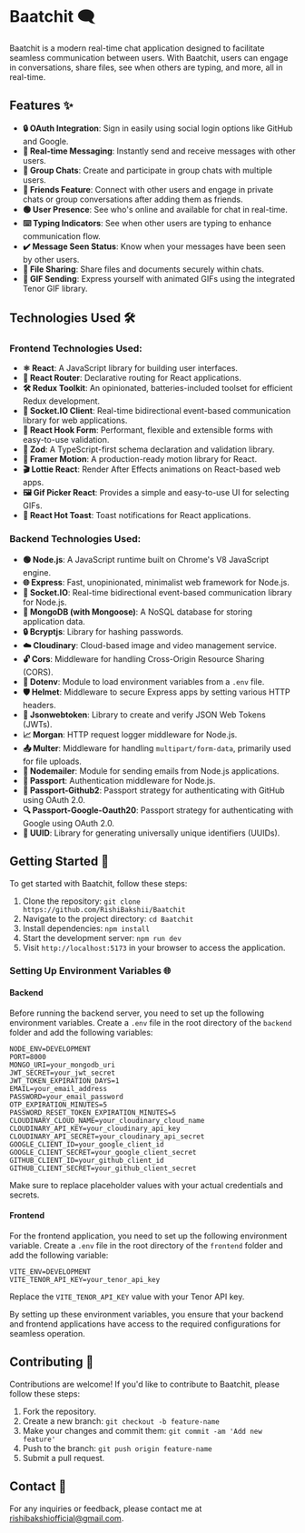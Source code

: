 # Baatchit 🗨️

Baatchit is a modern real-time chat application designed to facilitate seamless communication between users. With Baatchit, users can engage in conversations, share files, see when others are typing, and more, all in real-time.

## Features ✨

- **🔒 OAuth Integration**: Sign in easily using social login options like GitHub and Google.
- **💬 Real-time Messaging**: Instantly send and receive messages with other users.
- **👥 Group Chats**: Create and participate in group chats with multiple users.
- **🤝 Friends Feature**: Connect with other users and engage in private chats or group conversations after adding them as friends.
- **🟢 User Presence**: See who's online and available for chat in real-time.
- **⌨️ Typing Indicators**: See when other users are typing to enhance communication flow.
- **✔️ Message Seen Status**: Know when your messages have been seen by other users.
- **📁 File Sharing**: Share files and documents securely within chats.
- **🎉 GIF Sending**: Express yourself with animated GIFs using the integrated Tenor GIF library.

## Technologies Used 🛠️

### Frontend Technologies Used:
- **⚛️ React**: A JavaScript library for building user interfaces.
- **🔗 React Router**: Declarative routing for React applications.
- **🛠️ Redux Toolkit**: An opinionated, batteries-included toolset for efficient Redux development.
- **🔄 Socket.IO Client**: Real-time bidirectional event-based communication library for web applications.
- **📑 React Hook Form**: Performant, flexible and extensible forms with easy-to-use validation.
- **📝 Zod**: A TypeScript-first schema declaration and validation library.
- **🎥 Framer Motion**: A production-ready motion library for React.
- **🎬 Lottie React**: Render After Effects animations on React-based web apps.
- **🖼️ Gif Picker React**: Provides a simple and easy-to-use UI for selecting GIFs.
- **🔔 React Hot Toast**: Toast notifications for React applications.

### Backend Technologies Used:
- **🟢 Node.js**: A JavaScript runtime built on Chrome's V8 JavaScript engine.
- **🌐 Express**: Fast, unopinionated, minimalist web framework for Node.js.
- **🔄 Socket.IO**: Real-time bidirectional event-based communication library for Node.js.
- **📂 MongoDB (with Mongoose)**: A NoSQL database for storing application data.
- **🔒 Bcryptjs**: Library for hashing passwords.
- **☁️ Cloudinary**: Cloud-based image and video management service.
- **🔓 Cors**: Middleware for handling Cross-Origin Resource Sharing (CORS).
- **🔧 Dotenv**: Module to load environment variables from a `.env` file.
- **🛡️ Helmet**: Middleware to secure Express apps by setting various HTTP headers.
- **🔐 Jsonwebtoken**: Library to create and verify JSON Web Tokens (JWTs).
- **📈 Morgan**: HTTP request logger middleware for Node.js.
- **📤 Multer**: Middleware for handling `multipart/form-data`, primarily used for file uploads.
- **📧 Nodemailer**: Module for sending emails from Node.js applications.
- **🔑 Passport**: Authentication middleware for Node.js.
- **🐙 Passport-Github2**: Passport strategy for authenticating with GitHub using OAuth 2.0.
- **🔍 Passport-Google-Oauth20**: Passport strategy for authenticating with Google using OAuth 2.0.
- **🔢 UUID**: Library for generating universally unique identifiers (UUIDs).

## Getting Started 🚀

To get started with Baatchit, follow these steps:

1. Clone the repository: `git clone https://github.com/RishiBakshii/Baatchit`
2. Navigate to the project directory: `cd Baatchit`
3. Install dependencies: `npm install`
4. Start the development server: `npm run dev`
5. Visit `http://localhost:5173` in your browser to access the application.

### Setting Up Environment Variables 🌐

#### Backend

Before running the backend server, you need to set up the following environment variables. Create a `.env` file in the root directory of the `backend` folder and add the following variables:

```plaintext
NODE_ENV=DEVELOPMENT
PORT=8000
MONGO_URI=your_mongodb_uri
JWT_SECRET=your_jwt_secret
JWT_TOKEN_EXPIRATION_DAYS=1
EMAIL=your_email_address
PASSWORD=your_email_password
OTP_EXPIRATION_MINUTES=5
PASSWORD_RESET_TOKEN_EXPIRATION_MINUTES=5
CLOUDINARY_CLOUD_NAME=your_cloudinary_cloud_name
CLOUDINARY_API_KEY=your_cloudinary_api_key
CLOUDINARY_API_SECRET=your_cloudinary_api_secret
GOOGLE_CLIENT_ID=your_google_client_id
GOOGLE_CLIENT_SECRET=your_google_client_secret
GITHUB_CLIENT_ID=your_github_client_id
GITHUB_CLIENT_SECRET=your_github_client_secret
```

Make sure to replace placeholder values with your actual credentials and secrets.

#### Frontend

For the frontend application, you need to set up the following environment variable. Create a `.env` file in the root directory of the `frontend` folder and add the following variable:

```plaintext
VITE_ENV=DEVELOPMENT
VITE_TENOR_API_KEY=your_tenor_api_key
```

Replace the `VITE_TENOR_API_KEY` value with your Tenor API key.

By setting up these environment variables, you ensure that your backend and frontend applications have access to the required configurations for seamless operation.

## Contributing 🤝

Contributions are welcome! If you'd like to contribute to Baatchit, please follow these steps:

1. Fork the repository.
2. Create a new branch: `git checkout -b feature-name`
3. Make your changes and commit them: `git commit -am 'Add new feature'`
4. Push to the branch: `git push origin feature-name`
5. Submit a pull request.

## Contact 📧

For any inquiries or feedback, please contact me at [rishibakshiofficial@gmail.com](mailto:rishibakshiofficial@gmail.com).